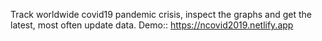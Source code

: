 Track worldwide covid19 pandemic crisis, inspect the graphs and get the latest, most often update data.
Demo:: https://ncovid2019.netlify.app
